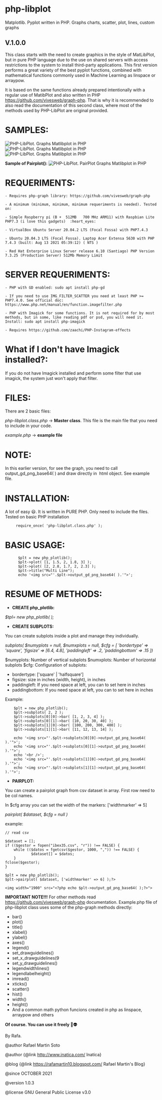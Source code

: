 # php-libplot
Matplotlib. Pyplot written in PHP. Graphs charts, scatter, plot, lines, custom graphs

## V.1.0.0

This class starts with the need to create graphics in the style of MatLibPlot, but in pure PHP language due to the use on shared servers with access restrictions to the system to install third-party applications. This first version performs a great variety of the best pyplot functions, combined with mathematical functions commonly used in Machine Learning as linspace or arraypow.

It is based on the same functions already prepared intentionally with a regular use of MatibPlot and also written in PHP https://github.com/vivesweb/graph-php. That is why it is recommended to also read the documentation of this second class, where most of the methods used by PHP-LibPlot are original provided.

# SAMPLES:
![PHP-LibPlot. Graphs Matlibplot in PHP](https://raw.githubusercontent.com/vivesweb/graph-php/main/multigraph1.jpg)
![PHP-LibPlot. Graphs Matlibplot in PHP](https://raw.githubusercontent.com/vivesweb/graph-php/main/multigraph3.jpg)
![PHP-LibPlot. Graphs Matlibplot in PHP](https://raw.githubusercontent.com/vivesweb/graph-php/main/multigraph2.jpg)

**Sample of Pairplot():**
![PHP-LibPlot. PairPlot Graphs Matlibplot in PHP](https://raw.githubusercontent.com/vivesweb/php-libplot/main/pairplot.png)

# REQUERIMENTS:

    - Requires php-graph library: https://github.com/vivesweb/graph-php
 
    - A minimum (minimum, minimum, minimum requeriments is needed). Tested on:
 		
    - Simple Raspberry pi (B +	512MB	700 MHz ARM11) with Raspbian Lite PHP7.3 (i love this gadgets)  :heart_eyes:
 		
    - VirtualBox Ubuntu Server 20.04.2 LTS (Focal Fossa) with PHP7.4.3 
    
    - Ubuntu 20.04.3 LTS (Focal Fossa). Laptop Acer Extensa 5630 with PHP 7.4.3 (built: Aug 13 2021 05:39:12) ( NTS )
    
    - Red Hat Enterprise Linux Server release 6.10 (Santiago) PHP Version 7.3.25 (Production Server) 512Mb Memory Limit

 # SERVER REQUERIMENTS:
 
    - PHP with GD enabled: sudo apt install php-gd
    
    - If you need to use IMG_FILTER_SCATTER you need at least PHP >= PHP7.4.0. See official doc: https://www.php.net/manual/en/function.imagefilter.php
    
    - PHP with Imagick for some functions. It is not required for by most methods, but in some, like reading pdf or psd, you will need it. Install: sudo apt install php-imagick
    
    - Requires https://github.com/zaachi/PHP-Instagram-effects
 
 
 # What if I don't have Imagick installed?:
 
 If you do not have Imagick installed and perform some filter that use imagick, the system just won't apply that filter.
 
 
  # FILES:
 There are 2 basic files:
 
 *php-libplot.class.php* -> **Master class**. This file is the main file that you need to include in your code.
 
 *example.php* -> **example file**
 
  # NOTE:
 In this earlier version, for see the graph, you need to call output_gd_png_base64( ) and draw directly in <img> html object. See example file.
 
  # INSTALLATION:
 A lot of easy :smiley:. It is written in PURE PHP. Only need to include the files. Tested on basic PHP installation
 
         require_once( 'php-libplot.class.php' );
	 
 
 # BASIC USAGE:
 
          $plt = new php_plotlib();
          $plt->plot( [1, 1.5, 2, 1.8, 3] );
          $plt->plot( [2, 2.8, 1.7, 2, 2.3] );
          $plt->title("Multi Line");
          echo '<img src="'.$plt->output_gd_png_base64( ).'">';
          
# RESUME OF METHODS:

- **CREATE php_plotlib:**
 
*$tpl= new php_plotlib(  );*

- **CREATE SUBPLOTS:**

You can create subplots inside a plot and manage they individually.

*subplots( $numyplots = null, $numxplots = null, $cfg = [ 'bordertype' => 'square', 'figsize' => [6.4, 4.8], 'paddingleft' => .2, 'paddingbottom' => .15 ])*
 
 $numyplots: Number of vertical subplots
 $numxplots: Number of horizontal subplots
 $cfg: Configuration of subplots:
 - bordertype: ['square' | 'halfsquare']
 - figsize: size in inches (width, height), in inches
 - paddingleft: If you need space at left, you can to set here in inches
 - paddingbottom: If you need space at left, you can to set here in inches

Example:

        $plt = new php_plotlib();
        $plt->subplots( 2, 2 );
        $plt->subplots[0][0]->bar( [1, 2, 3, 4] );
        $plt->subplots[0][1]->bar( [10, 20, 30, 40] );
        $plt->subplots[1][0]->bar( [100, 200, 300, 400] );
        $plt->subplots[1][1]->bar( [11, 12, 13, 14] );
        
        echo '<img src="'.$plt->subplots[0][0]->output_gd_png_base64( ).'">';
        echo '<img src="'.$plt->subplots[0][1]->output_gd_png_base64( ).'">';
        echo '<br />';
        echo '<img src="'.$plt->subplots[1][0]->output_gd_png_base64( ).'">';
        echo '<img src="'.$plt->subplots[1][1]->output_gd_png_base64( ).'">';

- **PAIRPLOT:**

You can create a pairplot graph from csv dataset in array. First row need to be col names.

In $cfg array you can set the width of the markers:
['widthmarker' => 5]

*pairplot( $dataset, $cfg = null )*

example:

	// read csv

	$dataset = [];
	if (($gestor = fopen("ibex35.csv", "r")) !== FALSE) {
	  	while (($datos = fgetcsv($gestor, 1000, ",")) !== FALSE) {
      			$dataset[] = $datos;
  		}
  	fclose($gestor);
	}

	$plt = new php_plotlib();
	$plt->pairplot( $dataset, ['widthmarker' => 6] );?>

	<img width="1900" src="<?php echo $plt->output_gd_png_base64( );?>">
	
**IMPORTANT NOTE!!!**
For other methods read https://github.com/vivesweb/graph-php documentation. Example.php file of php-libplot class uses some of the php-graph methods directly:
- bar()
- plot()
- title()
- xlabel()
- ylabel()
- axes()
- legend()
- set_drawguidelines()
- set_x_drawguidelines(9
- set_y_drawguidelines()
- legendwidthlines()
- legendlabelheight()
- imread()
- xticks()
- scatter()
- hist()
- width()
- height()
- And a common math python funcions created in php as linspace, arraypow and others
	
**Of course. You can use it freely :vulcan_salute::alien:**
 
 By Rafa.
 
 
 @author Rafael Martin Soto
 
 @author {@link http://www.inatica.com/ Inatica}
 
 @blog {@link https://rafamartin10.blogspot.com/ Rafael Martin's Blog}
 
 @since OCTOBER 2021
 
 @version 1.0.3
 
 @license GNU General Public License v3.0

